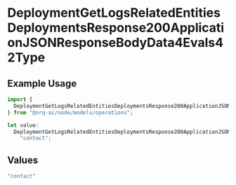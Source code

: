 # DeploymentGetLogsRelatedEntitiesDeploymentsResponse200ApplicationJSONResponseBodyData4Evals42Type

## Example Usage

```typescript
import {
  DeploymentGetLogsRelatedEntitiesDeploymentsResponse200ApplicationJSONResponseBodyData4Evals42Type,
} from "@orq-ai/node/models/operations";

let value:
  DeploymentGetLogsRelatedEntitiesDeploymentsResponse200ApplicationJSONResponseBodyData4Evals42Type =
    "contact";
```

## Values

```typescript
"contact"
```